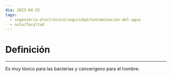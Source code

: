 ```yaml
---
dia: 2023-04-25
tags:
  - ingeniería-electrónica/seguridad/Contaminación-del-agua
  - nota/facultad
---
```

# Definición
---
Es muy tóxico para las bacterias y cancerígeno para el hombre.
